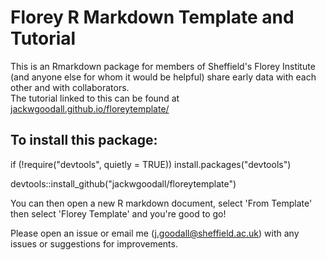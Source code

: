 # Florey R Markdown Template and Tutorial

This is an Rmarkdown package for members of Sheffield's Florey Institute (and anyone else for whom it would be helpful) share early data with each other and with collaborators.  
The tutorial linked to this can be found at [jackwgoodall.github.io/floreytemplate/](https://jackwgoodall.github.io/floreytemplate/)

## To install this package: 
if (!require("devtools", quietly = TRUE)) install.packages("devtools")

devtools::install_github("jackwgoodall/floreytemplate")

You can then open a new R markdown document, select 'From Template' then select 'Florey Template' and you're good to go!

Please open an issue or email me (j.goodall@sheffield.ac.uk) with any issues or suggestions for improvements.
